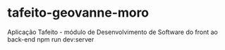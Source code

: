 # tafeito-geovanne-moro

Aplicação Tafeito - módulo de Desenvolvimento de Software do front ao back-end
npm run dev:server
